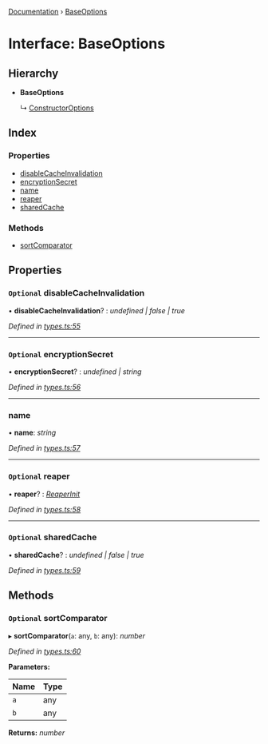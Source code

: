 [Documentation](../README.md) › [BaseOptions](baseoptions.md)

# Interface: BaseOptions

## Hierarchy

* **BaseOptions**

  ↳ [ConstructorOptions](constructoroptions.md)

## Index

### Properties

* [disableCacheInvalidation](baseoptions.md#optional-disablecacheinvalidation)
* [encryptionSecret](baseoptions.md#optional-encryptionsecret)
* [name](baseoptions.md#name)
* [reaper](baseoptions.md#optional-reaper)
* [sharedCache](baseoptions.md#optional-sharedcache)

### Methods

* [sortComparator](baseoptions.md#optional-sortcomparator)

## Properties

### `Optional` disableCacheInvalidation

• **disableCacheInvalidation**? : *undefined | false | true*

*Defined in [types.ts:55](https://github.com/badbatch/cachemap/blob/ba019ba/packages/core/src/types.ts#L55)*

___

### `Optional` encryptionSecret

• **encryptionSecret**? : *undefined | string*

*Defined in [types.ts:56](https://github.com/badbatch/cachemap/blob/ba019ba/packages/core/src/types.ts#L56)*

___

###  name

• **name**: *string*

*Defined in [types.ts:57](https://github.com/badbatch/cachemap/blob/ba019ba/packages/core/src/types.ts#L57)*

___

### `Optional` reaper

• **reaper**? : *[ReaperInit](../README.md#reaperinit)*

*Defined in [types.ts:58](https://github.com/badbatch/cachemap/blob/ba019ba/packages/core/src/types.ts#L58)*

___

### `Optional` sharedCache

• **sharedCache**? : *undefined | false | true*

*Defined in [types.ts:59](https://github.com/badbatch/cachemap/blob/ba019ba/packages/core/src/types.ts#L59)*

## Methods

### `Optional` sortComparator

▸ **sortComparator**(`a`: any, `b`: any): *number*

*Defined in [types.ts:60](https://github.com/badbatch/cachemap/blob/ba019ba/packages/core/src/types.ts#L60)*

**Parameters:**

Name | Type |
------ | ------ |
`a` | any |
`b` | any |

**Returns:** *number*
